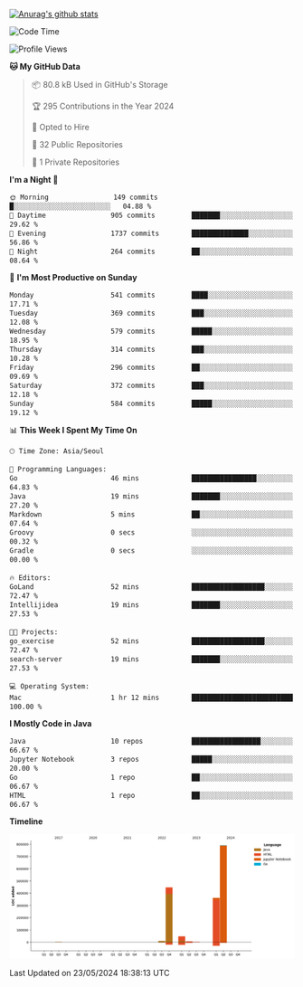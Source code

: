 [![Anurag's github stats](https://github-readme-stats.vercel.app/api?username=hajubal)](https://github.com/anuraghazra/github-readme-stats)

<!--START_SECTION:waka-->
![Code Time](http://img.shields.io/badge/Code%20Time-12%20hrs%2015%20mins-blue)

![Profile Views](http://img.shields.io/badge/Profile%20Views-0-blue)

**🐱 My GitHub Data** 

> 📦 80.8 kB Used in GitHub's Storage 
 > 
> 🏆 295 Contributions in the Year 2024
 > 
> 💼 Opted to Hire
 > 
> 📜 32 Public Repositories 
 > 
> 🔑 1 Private Repositories 
 > 
**I'm a Night 🦉** 

```text
🌞 Morning                149 commits         █░░░░░░░░░░░░░░░░░░░░░░░░   04.88 % 
🌆 Daytime                905 commits         ███████░░░░░░░░░░░░░░░░░░   29.62 % 
🌃 Evening                1737 commits        ██████████████░░░░░░░░░░░   56.86 % 
🌙 Night                  264 commits         ██░░░░░░░░░░░░░░░░░░░░░░░   08.64 % 
```
📅 **I'm Most Productive on Sunday** 

```text
Monday                   541 commits         ████░░░░░░░░░░░░░░░░░░░░░   17.71 % 
Tuesday                  369 commits         ███░░░░░░░░░░░░░░░░░░░░░░   12.08 % 
Wednesday                579 commits         █████░░░░░░░░░░░░░░░░░░░░   18.95 % 
Thursday                 314 commits         ███░░░░░░░░░░░░░░░░░░░░░░   10.28 % 
Friday                   296 commits         ██░░░░░░░░░░░░░░░░░░░░░░░   09.69 % 
Saturday                 372 commits         ███░░░░░░░░░░░░░░░░░░░░░░   12.18 % 
Sunday                   584 commits         █████░░░░░░░░░░░░░░░░░░░░   19.12 % 
```


📊 **This Week I Spent My Time On** 

```text
🕑︎ Time Zone: Asia/Seoul

💬 Programming Languages: 
Go                       46 mins             ████████████████░░░░░░░░░   64.83 % 
Java                     19 mins             ███████░░░░░░░░░░░░░░░░░░   27.20 % 
Markdown                 5 mins              ██░░░░░░░░░░░░░░░░░░░░░░░   07.64 % 
Groovy                   0 secs              ░░░░░░░░░░░░░░░░░░░░░░░░░   00.32 % 
Gradle                   0 secs              ░░░░░░░░░░░░░░░░░░░░░░░░░   00.00 % 

🔥 Editors: 
GoLand                   52 mins             ██████████████████░░░░░░░   72.47 % 
Intellijidea             19 mins             ███████░░░░░░░░░░░░░░░░░░   27.53 % 

🐱‍💻 Projects: 
go_exercise              52 mins             ██████████████████░░░░░░░   72.47 % 
search-server            19 mins             ███████░░░░░░░░░░░░░░░░░░   27.53 % 

💻 Operating System: 
Mac                      1 hr 12 mins        █████████████████████████   100.00 % 
```

**I Mostly Code in Java** 

```text
Java                     10 repos            █████████████████░░░░░░░░   66.67 % 
Jupyter Notebook         3 repos             █████░░░░░░░░░░░░░░░░░░░░   20.00 % 
Go                       1 repo              ██░░░░░░░░░░░░░░░░░░░░░░░   06.67 % 
HTML                     1 repo              ██░░░░░░░░░░░░░░░░░░░░░░░   06.67 % 
```



**Timeline**

![Lines of Code chart](https://raw.githubusercontent.com/hajubal/hajubal/main/assets/bar_graph.png)


 Last Updated on 23/05/2024 18:38:13 UTC
<!--END_SECTION:waka-->